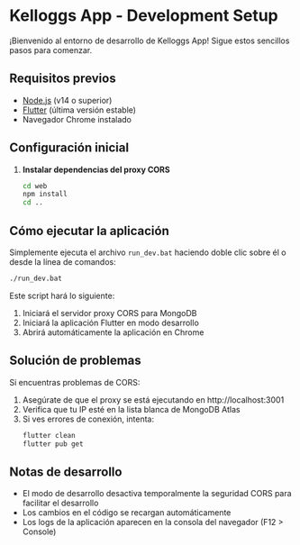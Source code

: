 # Kelloggs App - Development Setup

¡Bienvenido al entorno de desarrollo de Kelloggs App! Sigue estos sencillos pasos para comenzar.

## Requisitos previos

- [Node.js](https://nodejs.org/) (v14 o superior)
- [Flutter](https://flutter.dev/docs/get-started/install) (última versión estable)
- Navegador Chrome instalado

## Configuración inicial

1. **Instalar dependencias del proxy CORS**
   ```bash
   cd web
   npm install
   cd ..
   ```

## Cómo ejecutar la aplicación

Simplemente ejecuta el archivo `run_dev.bat` haciendo doble clic sobre él o desde la línea de comandos:

```bash
./run_dev.bat
```

Este script hará lo siguiente:

1. Iniciará el servidor proxy CORS para MongoDB
2. Iniciará la aplicación Flutter en modo desarrollo
3. Abrirá automáticamente la aplicación en Chrome

## Solución de problemas

Si encuentras problemas de CORS:

1. Asegúrate de que el proxy se está ejecutando en http://localhost:3001
2. Verifica que tu IP esté en la lista blanca de MongoDB Atlas
3. Si ves errores de conexión, intenta:
   ```bash
   flutter clean
   flutter pub get
   ```

## Notas de desarrollo

- El modo de desarrollo desactiva temporalmente la seguridad CORS para facilitar el desarrollo
- Los cambios en el código se recargan automáticamente
- Los logs de la aplicación aparecen en la consola del navegador (F12 > Console)
